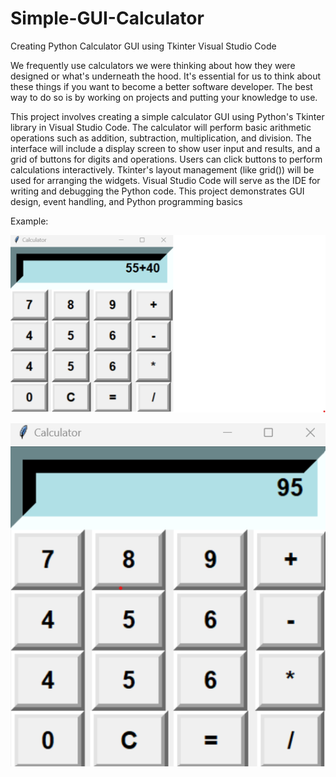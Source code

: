 # Simple-GUI-Calculator

Creating Python Calculator GUI using Tkinter Visual Studio Code

We frequently use calculators we were thinking about how they were designed or what's underneath the hood. It's essential for us to think about these things if you want to become a better software developer. The best way to do so is by working on projects and putting your knowledge to use.

This project involves creating a simple calculator GUI using Python's Tkinter library in Visual Studio Code. The calculator will perform basic arithmetic operations such as addition, subtraction, multiplication, and division. The interface will include a display screen to show user input and results, and a grid of buttons for digits and operations. Users can click buttons to perform calculations interactively. Tkinter's layout management (like grid()) will be used for arranging the widgets. Visual Studio Code will serve as the IDE for writing and debugging the Python code. This project demonstrates GUI design, event handling, and Python programming basics

Example:

![alt text](image-1.png)

![alt text](image-2.png)